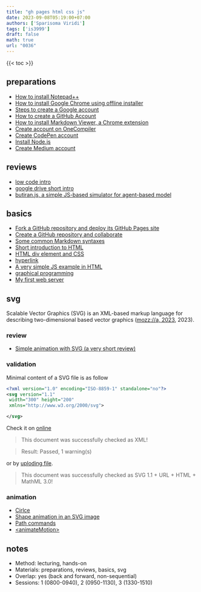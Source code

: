 ```yaml
---
title: "gh pages html css js"
date: 2023-09-08T05:19:00+07:00
authors: ['Sparisoma Viridi']
tags: ['is3999']
draft: false
math: true
url: "0036"
---
```

{{< toc >}}


## preparations
+ [How to install Notepad++](https://medium.com/@6unpnp/how-to-install-notepad-e5adf2f8d37d)
+ [How to install Google Chrome using offline installer](https://medium.com/@6unpnp/how-to-install-googlechrome-using-offline-installer-f5913b8040df)
+ [Steps to create a Google account](https://medium.com/@6unpnp/steps-to-create-a-google-account-e8def05c6506)
+ [How to create a GitHub Account](https://medium.com/@6unpnp/how-to-create-a-github-account-46c4a36c2673)
+ [How to install Markdown Viewer, a Chrome extension](https://medium.com/@6unpnp/install-markdown-viewer-a-chrome-extension-cc2c43232438)
+ [Create account on OneCompiler](https://medium.com/@6unpnp/create-account-on-onecompiler-e3da6b801c10)
+ [Create CodePen account](https://medium.com/@6unpnp/create-codepen-account-ac04edcabc94)
+ [Install Node.js](https://medium.com/@6unpnp/install-node-js-25f576ed92f5)
+ [Create Medium account](https://medium.com/@6unpnp/create-medium-account-710cc031d9f0)


## reviews
+ [low code intro](https://dudung.github.io/lecture-notes/0030/)
+ [google drive short intro](https://dudung.github.io/lecture-notes/0029/)
+ [butiran.js, a simple JS-based simulator for agent-based model](https://medium.com/@6unpnp/butiran-js-a-simple-js-based-simulator-for-agent-based-model-cba0e3f597ed)


## basics
+ [Fork a GitHub repository and deploy its GitHub Pages site](https://medium.com/@6unpnp/fork-a-github-repository-and-deploy-its-github-pages-site-d55dc53988d)
+ [Create a GitHub repository and collaborate](https://medium.com/@6unpnp/create-a-github-repository-and-collaborate-12c1dc10d7d)
+ [Some common Markdown syntaxes](https://medium.com/@6unpnp/some-common-markdown-syntaxes-67a222890f51)
+ [Short introduction to HTML](https://medium.com/@6unpnp/short-introduction-to-html-a22a22fb1e21)
+ [HTML div element and CSS](https://medium.com/@6unpnp/html-div-element-and-css-5cd259e5772c)
+ [hyperlink](https://dudung.github.io/lecture-notes/0028/)
+ [A very simple JS example in HTML](https://medium.com/@6unpnp/a-very-simple-js-example-in-html-fe5f58c55146)
+ [graphical programming](https://dudung.github.io/lecture-notes/0016/)
+ [My first web server](https://medium.com/@6unpnp/my-first-web-server-b8e532c1d0fa)


## svg
Scalable Vector Graphics (SVG) is an XML-based markup language for describing two-dimensional based vector graphics ([mozz://a, 2023](https://developer.mozilla.org/en-US/docs/Web/SVG), 2023).

### review
+ [Simple animation with SVG (a very short review)](https://medium.com/@6unpnp/simple-animation-with-svg-5ba41838083a)


### validation
Minimal content of a SVG file is as follow

```svg
<?xml version="1.0" encoding="ISO-8859-1" standalone="no"?>
<svg version="1.1"
 width="300" height="200"
 xmlns="http://www.w3.org/2000/svg">

</svg>
```
Check it on [online](https://validator.w3.org/#validate_by_input)

> This document was successfully checked as XML!

> Result:	Passed, 1 warning(s)

 or by [uploding file](https://validator.w3.org/#validate_by_upload).

> This document was successfully checked as SVG 1.1 + URL + HTML + MathML 3.0!


### animation
+ [Cirlce](https://developer.mozilla.org/en-US/docs/Web/SVG/Element/circle)
+ [Shape animation in an SVG image](https://jenkov.com/tutorials/svg/svg-animation.html)
+ [Path commands](https://developer.mozilla.org/en-US/docs/Web/SVG/Attribute/d#path_commands)
+ [&lt;animateMotion&gt;](https://developer.mozilla.org/en-US/docs/Web/SVG/Element/animateMotion)


## notes
+ Method: lecturing, hands-on
+ Materials: preparations, reviews, basics, svg
+ Overlap: yes (back and forward, non-sequential)
+ Sessions: 1 (0800-0940), 2 (0950-1130), 3 (1330-1510)
